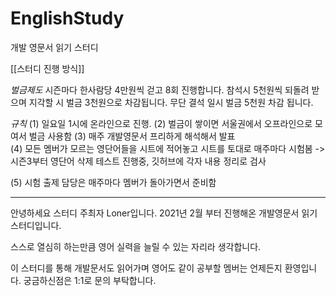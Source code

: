 # EnglishStudy
개발 영문서 읽기 스터디 

[[스터디 진행 방식]]

*벌금제도*
 시즌마다 한사람당 4만원씩 걷고 8회 진행합니다. 
 참석시 5천원씩 되돌려 받으며 지각할 시 벌금 3천원으로 차감됩니다. 
 무단 결석 일시 벌금 5천원 차감 됩니다.

*규칙*
(1) 일요일 1시에 온라인으로 진행.
(2) 벌금이 쌓이면 서울권에서 오프라인으로 모여서 벌금 사용함
(3) 매주 개발영문서 프리하게 해석해서 발표       
(4) 모든 멤버가 모르는 영단어들을 시트에 적어놓고 시트를 토대로 매주마다 시험봄
   -> 시즌3부터 영단어 삭제 테스트 진행중, 깃허브에 각자 내용 정리로 검사
 
(5) 시험 출제 담당은 매주마다 멤버가 돌아가면서 준비함 

---------------------------
안녕하세요 스터디 주최자 Loner입니다.
2021년 2월 부터 진행해온 개발영문서 읽기 스터디입니다. 

스스로 열심히 하는만큼 영어 실력을 늘릴 수 있는 자리라 생각합니다.

이 스터디를 통해 개발문서도 읽어가며 
영어도 같이 공부할 멤버는 언제든지 환영입니다.
궁금하신점은 1:1로 문의 부탁합니다. 
